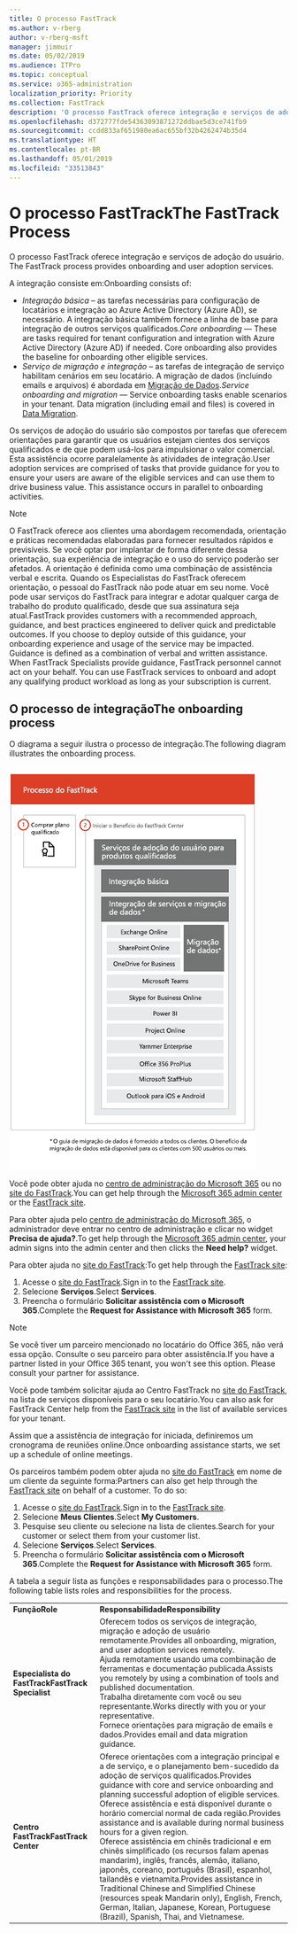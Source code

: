 ```yaml
---
title: O processo FastTrack
ms.author: v-rberg
author: v-rberg-msft
manager: jimmuir
ms.date: 05/02/2019
ms.audience: ITPro
ms.topic: conceptual
ms.service: o365-administration
localization_priority: Priority
ms.collection: FastTrack
description: 'O processo FastTrack oferece integração e serviços de adoção do usuário. '
ms.openlocfilehash: d372777fde54363093871272ddbae5d3ce741fb9
ms.sourcegitcommit: ccdd833af651980ea6ac655bf32b4262474b35d4
ms.translationtype: HT
ms.contentlocale: pt-BR
ms.lasthandoff: 05/01/2019
ms.locfileid: "33513843"
---
```

# <a name="the-fasttrack-process"></a><span data-ttu-id="5af77-103">O processo FastTrack</span><span class="sxs-lookup"><span data-stu-id="5af77-103">The FastTrack Process</span></span>

<span data-ttu-id="5af77-104">O processo FastTrack oferece integração e serviços de adoção do usuário. </span><span class="sxs-lookup"><span data-stu-id="5af77-104">The FastTrack process provides onboarding and user adoption services.</span></span> 
  
<span data-ttu-id="5af77-105">A integração consiste em:</span><span class="sxs-lookup"><span data-stu-id="5af77-105">Onboarding consists of:</span></span>
  
- <span data-ttu-id="5af77-p101">*Integração básica* – as tarefas necessárias para configuração de locatários e integração ao Azure Active Directory (Azure AD), se necessário. A integração básica também fornece a linha de base para integração de outros serviços qualificados.</span><span class="sxs-lookup"><span data-stu-id="5af77-p101">*Core onboarding* — These are tasks required for tenant configuration and integration with Azure Active Directory (Azure AD) if needed. Core onboarding also provides the baseline for onboarding other eligible services.</span></span> 
- <span data-ttu-id="5af77-p102">*Serviço de migração e integração* – as tarefas de integração de serviço habilitam cenários em seu locatário. A migração de dados (incluindo emails e arquivos) é abordada em [Migração de Dados](O365-data-migration.md).</span><span class="sxs-lookup"><span data-stu-id="5af77-p102">*Service onboarding and migration* — Service onboarding tasks enable scenarios in your tenant. Data migration (including email and files) is covered in [Data Migration](O365-data-migration.md).</span></span> 
    
<span data-ttu-id="5af77-p103">Os serviços de adoção do usuário são compostos por tarefas que oferecem orientações para garantir que os usuários estejam cientes dos serviços qualificados e de que podem usá-los para impulsionar o valor comercial. Esta assistência ocorre paralelamente às atividades de integração.</span><span class="sxs-lookup"><span data-stu-id="5af77-p103">User adoption services are comprised of tasks that provide guidance for you to ensure your users are aware of the eligible services and can use them to drive business value. This assistance occurs in parallel to onboarding activities.</span></span>
  
> [!NOTE]
> <span data-ttu-id="5af77-p104">O FastTrack oferece aos clientes uma abordagem recomendada, orientação e práticas recomendadas elaboradas para fornecer resultados rápidos e previsíveis. Se você optar por implantar de forma diferente dessa orientação, sua experiência de integração e o uso do serviço poderão ser afetados. A orientação é definida como uma combinação de assistência verbal e escrita. Quando os Especialistas do FastTrack oferecem orientação, o pessoal do FastTrack não pode atuar em seu nome. Você pode usar serviços do FastTrack para integrar e adotar qualquer carga de trabalho do produto qualificado, desde que sua assinatura seja atual.</span><span class="sxs-lookup"><span data-stu-id="5af77-p104">FastTrack provides customers with a recommended approach, guidance, and best practices engineered to deliver quick and predictable outcomes. If you choose to deploy outside of this guidance, your onboarding experience and usage of the service may be impacted. Guidance is defined as a combination of verbal and written assistance. When FastTrack Specialists provide guidance, FastTrack personnel cannot act on your behalf. You can use FastTrack services to onboard and adopt any qualifying product workload as long as your subscription is current.</span></span> 
  
## <a name="the-onboarding-process"></a><span data-ttu-id="5af77-117">O processo de integração</span><span class="sxs-lookup"><span data-stu-id="5af77-117">The onboarding process</span></span>

<span data-ttu-id="5af77-118">O diagrama a seguir ilustra o processo de integração.</span><span class="sxs-lookup"><span data-stu-id="5af77-118">The following diagram illustrates the onboarding process.</span></span>
  
![Linha do tempo para uso do benefício de Integração](media/O365-Onboarding-Timeline.png)
  
<span data-ttu-id="5af77-120">Você pode obter ajuda no [centro de administração do Microsoft 365](https://go.microsoft.com/fwlink/?linkid=2032704) ou no [site do FastTrack](https://go.microsoft.com/fwlink/?linkid=780698).</span><span class="sxs-lookup"><span data-stu-id="5af77-120">You can get help through the [Microsoft 365 admin center](https://go.microsoft.com/fwlink/?linkid=2032704) or the [FastTrack site](https://go.microsoft.com/fwlink/?linkid=780698).</span></span> 

<span data-ttu-id="5af77-121">Para obter ajuda pelo [centro de administração do Microsoft 365](https://go.microsoft.com/fwlink/?linkid=2032704), o administrador deve entrar no centro de administração e clicar no widget **Precisa de ajuda?**.</span><span class="sxs-lookup"><span data-stu-id="5af77-121">To get help through the [Microsoft 365 admin center](https://go.microsoft.com/fwlink/?linkid=2032704), your admin signs into the admin center and then clicks the **Need help?** widget.</span></span> 

<span data-ttu-id="5af77-122">Para obter ajuda no [site do FastTrack](https://go.microsoft.com/fwlink/?linkid=780698):</span><span class="sxs-lookup"><span data-stu-id="5af77-122">To get help through the [FastTrack site](https://go.microsoft.com/fwlink/?linkid=780698):</span></span> 
1.  <span data-ttu-id="5af77-123">Acesse o [site do FastTrack](https://go.microsoft.com/fwlink/?linkid=780698).</span><span class="sxs-lookup"><span data-stu-id="5af77-123">Sign in to the [FastTrack site](https://go.microsoft.com/fwlink/?linkid=780698).</span></span> 
2.  <span data-ttu-id="5af77-124">Selecione **Serviços**.</span><span class="sxs-lookup"><span data-stu-id="5af77-124">Select **Services**.</span></span>
3.  <span data-ttu-id="5af77-125">Preencha o formulário **Solicitar assistência com o Microsoft 365**.</span><span class="sxs-lookup"><span data-stu-id="5af77-125">Complete the **Request for Assistance with Microsoft 365** form.</span></span> 
> [!NOTE]
>  <span data-ttu-id="5af77-p105">Se você tiver um parceiro mencionado no locatário do Office 365, não verá essa opção. Consulte o seu parceiro para obter assistência.</span><span class="sxs-lookup"><span data-stu-id="5af77-p105">If you have a partner listed in your Office 365 tenant, you won't see this option. Please consult your partner for assistance.</span></span> 
  
 <span data-ttu-id="5af77-128">Você pode também solicitar ajuda ao Centro FastTrack no [site do FastTrack](https://go.microsoft.com/fwlink/?linkid=780698), na lista de serviços disponíveis para o seu locatário.</span><span class="sxs-lookup"><span data-stu-id="5af77-128">You can also ask for FastTrack Center help from the [FastTrack site](https://go.microsoft.com/fwlink/?linkid=780698) in the list of available services for your tenant.</span></span> 
    
 <span data-ttu-id="5af77-129">Assim que a assistência de integração for iniciada, definiremos um cronograma de reuniões online.</span><span class="sxs-lookup"><span data-stu-id="5af77-129">Once onboarding assistance starts, we set up a schedule of online meetings.</span></span>
    
<span data-ttu-id="5af77-p106">Os parceiros também podem obter ajuda no [site do FastTrack](https://go.microsoft.com/fwlink/?linkid=780698) em nome de um cliente da seguinte forma:</span><span class="sxs-lookup"><span data-stu-id="5af77-p106">Partners can also get help through the [FastTrack site](https://go.microsoft.com/fwlink/?linkid=780698) on behalf of a customer. To do so:</span></span>
1.  <span data-ttu-id="5af77-132">Acesse o [site do FastTrack](https://go.microsoft.com/fwlink/?linkid=780698).</span><span class="sxs-lookup"><span data-stu-id="5af77-132">Sign in to the [FastTrack site](https://go.microsoft.com/fwlink/?linkid=780698).</span></span> 
2.  <span data-ttu-id="5af77-133">Selecione **Meus Clientes**.</span><span class="sxs-lookup"><span data-stu-id="5af77-133">Select **My Customers**.</span></span>
3.  <span data-ttu-id="5af77-134">Pesquise seu cliente ou selecione na lista de clientes.</span><span class="sxs-lookup"><span data-stu-id="5af77-134">Search for your customer or select them from your customer list.</span></span>
4.  <span data-ttu-id="5af77-135">Selecione **Serviços**.</span><span class="sxs-lookup"><span data-stu-id="5af77-135">Select **Services**.</span></span>
5.  <span data-ttu-id="5af77-136">Preencha o formulário **Solicitar assistência com o Microsoft 365**.</span><span class="sxs-lookup"><span data-stu-id="5af77-136">Complete the **Request for Assistance with Microsoft 365** form.</span></span> 

<span data-ttu-id="5af77-137">A tabela a seguir lista as funções e responsabilidades para o processo.</span><span class="sxs-lookup"><span data-stu-id="5af77-137">The following table lists roles and responsibilities for the process.</span></span>
    
|||
|:-----|:-----|
|<span data-ttu-id="5af77-138">**Função**</span><span class="sxs-lookup"><span data-stu-id="5af77-138">**Role**</span></span> <br/> |<span data-ttu-id="5af77-139">**Responsabilidade**</span><span class="sxs-lookup"><span data-stu-id="5af77-139">**Responsibility**</span></span> <br/> |
|<span data-ttu-id="5af77-140">**Especialista do FastTrack**</span><span class="sxs-lookup"><span data-stu-id="5af77-140">**FastTrack Specialist**</span></span> <br/> |<span data-ttu-id="5af77-141">Oferecem todos os serviços de integração, migração e adoção de usuário remotamente.</span><span class="sxs-lookup"><span data-stu-id="5af77-141">Provides all onboarding, migration, and user adoption services remotely.</span></span>  <br/> <span data-ttu-id="5af77-142">Ajuda remotamente usando uma combinação de ferramentas e documentação publicada.</span><span class="sxs-lookup"><span data-stu-id="5af77-142">Assists you remotely by using a combination of tools and published documentation.</span></span> <br/> <span data-ttu-id="5af77-143">Trabalha diretamente com você ou seu representante.</span><span class="sxs-lookup"><span data-stu-id="5af77-143">Works directly with you or your representative.</span></span> <br/> <span data-ttu-id="5af77-144">Fornece orientações para migração de emails e dados.</span><span class="sxs-lookup"><span data-stu-id="5af77-144">Provides email and data migration guidance.</span></span>|
|<span data-ttu-id="5af77-145">**Centro FastTrack**</span><span class="sxs-lookup"><span data-stu-id="5af77-145">**FastTrack Center**</span></span>  <br/> |<span data-ttu-id="5af77-146">Oferece orientações com a integração principal e a de serviço, e o planejamento bem-sucedido da adoção de serviços qualificados.</span><span class="sxs-lookup"><span data-stu-id="5af77-146">Provides guidance with core and service onboarding and planning successful adoption of eligible services.</span></span>  <br/> <span data-ttu-id="5af77-147">Oferece assistência e está disponível durante o horário comercial normal de cada região.</span><span class="sxs-lookup"><span data-stu-id="5af77-147">Provides assistance and is available during normal business hours for a given region.</span></span> <br/> <span data-ttu-id="5af77-148">Oferece assistência em chinês tradicional e em chinês simplificado (os recursos falam apenas mandarim), inglês, francês, alemão, italiano, japonês, coreano, português (Brasil), espanhol, tailandês e vietnamita.</span><span class="sxs-lookup"><span data-stu-id="5af77-148">Provides assistance in Traditional Chinese and Simplified Chinese (resources speak Mandarin only), English, French, German, Italian, Japanese, Korean, Portuguese (Brazil), Spanish, Thai, and Vietnamese.</span></span>|


  

